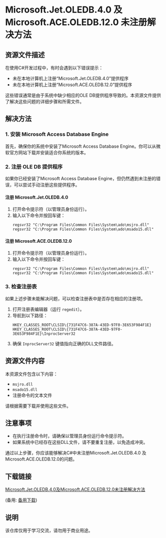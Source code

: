 # Microsoft.Jet.OLEDB.4.0 及 Microsoft.ACE.OLEDB.12.0 未注册解决方法

## 资源文件描述

在使用C#开发过程中，有时会遇到以下错误提示：

- 未在本地计算机上注册“Microsoft.Jet.OLEDB.4.0”提供程序
- 未在本地计算机上注册“Microsoft.ACE.OLEDB.12.0”提供程序

这些错误通常是由于系统中缺少相应的OLE DB提供程序导致的。本资源文件提供了解决这些问题的详细步骤和所需文件。

## 解决方法

### 1. 安装 Microsoft Access Database Engine

首先，确保你的系统中安装了Microsoft Access Database Engine。你可以从微软官方网站下载并安装适合你系统的版本。

### 2. 注册 OLE DB 提供程序

如果你已经安装了Microsoft Access Database Engine，但仍然遇到未注册的错误，可以尝试手动注册这些提供程序。

#### 注册 Microsoft.Jet.OLEDB.4.0

1. 打开命令提示符（以管理员身份运行）。
2. 输入以下命令并按回车键：
   ```
   regsvr32 "C:\Program Files\Common Files\System\ado\msjro.dll"
   regsvr32 "C:\Program Files\Common Files\System\ado\msado15.dll"
   ```

#### 注册 Microsoft.ACE.OLEDB.12.0

1. 打开命令提示符（以管理员身份运行）。
2. 输入以下命令并按回车键：
   ```
   regsvr32 "C:\Program Files\Common Files\System\ado\msjro.dll"
   regsvr32 "C:\Program Files\Common Files\System\ado\msado15.dll"
   ```

### 3. 检查注册表

如果上述步骤未能解决问题，可以检查注册表中是否存在相应的注册项。

1. 打开注册表编辑器（运行 `regedit`）。
2. 导航到以下路径：
   ```
   HKEY_CLASSES_ROOT\CLSID\{731F47C6-387A-43ED-97F0-3E653F984F1E}
   HKEY_CLASSES_ROOT\CLSID\{731F47C6-387A-43ED-97F0-3E653F984F1E}\InprocServer32
   ```
3. 确保 `InprocServer32` 键值指向正确的DLL文件路径。

## 资源文件内容

本资源文件包含以下内容：

- `msjro.dll`
- `msado15.dll`
- 注册命令的文本文件

请根据需要下载并使用这些文件。

## 注意事项

- 在执行注册命令时，请确保以管理员身份运行命令提示符。
- 如果系统中已经存在这些DLL文件，请不要重复注册，以免造成冲突。

通过以上步骤，你应该能够解决C#中未注册Microsoft.Jet.OLEDB.4.0 及 Microsoft.ACE.OLEDB.12.0的问题。

## 下载链接
[Microsoft.Jet.OLEDB.4.0及Microsoft.ACE.OLEDB.12.0未注册解决方法](https://pan.quark.cn/s/dd148de27094) 

(备用: [备用下载](https://pan.baidu.com/s/1JIIvLiXLi8ynik_bpjrg7g?pwd=sk7y))

## 说明

该仓库仅用于学习交流，请勿用于商业用途。
